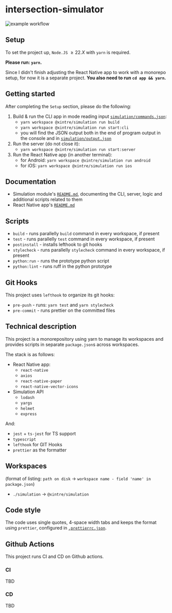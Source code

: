 # intersection-simulator

![example workflow](https://github.com/Xintre/intersection-simulator/actions/workflows/ci.yml/badge.svg)

## Setup

To set the project up, `Node.JS` $\geqslant 22.X$ with `yarn` is required.

**Please run: `yarn`.**

Since I didn't finish adjusting the React Native app to work with a monorepo setup, for now it is a separate project. **You also need to run `cd app && yarn`.**

## Getting started

After completing the `Setup` section, please do the following:

1. Build & run the CLI app in mode reading input [`simulation/commands.json`](simulation/commands.json):
   - `yarn workspace @xintre/simulation run build`
   - `yarn workspace @xintre/simulation run start:cli`
   - you will find the JSON output both in the end of program output in the console and in [`simulation/output.json`](simulation/output.json)
2. Run the server (do not close it):
   - `yarn workspace @xintre/simulation run start:server`
3. Run the React Native app (in another terminal):
   - for Android: `yarn workspace @xintre/simulation run android`
   - for iOS: `yarn workspace @xintre/simulation run ios`

## Documentation

- Simulation module's [`README.md`](./simulation/README.md), documenting the CLI, server, logic and additional scripts related to them
- React Native app's [`README.md`](./app/README.md)

## Scripts

- `build` - runs parallelly `build` command in every workspace, if present
- `test` - runs parallelly `test` command in every workspace, if present
- `postinstall` - installs lefthook to git hooks
- `stylecheck` - runs parallelly `stylecheck` command in every workspace, if present
- `python:run` - runs the prototype python script
- `python:lint` - runs ruff in the python prototype

## Git Hooks

This project uses `lefthook` to organize its git hooks:

- `pre-push` - runs: `yarn test` and `yarn stylecheck`
- `pre-commit` - runs prettier on the committed files

## Technical description

This project is a monorepository using yarn to manage its workspaces and provides scripts in separate `package.json`s across workspaces.

The stack is as follows:

- React Native app:
  - `react-native`
  - `axios`
  - `react-native-paper`
  - `react-native-vector-icons`
- Simulation API
  - `lodash`
  - `yargs`
  - `helmet`
  - `express`

And:

- `jest` + `ts-jest` for TS support
- `typescript`
- `lefthook` for GIT Hooks
- `prettier` as the formatter

## Workspaces

(format of listing: `path on disk` $\rightarrow$ `workspace name - field 'name' in package.json`)

- `./simulation` $\rightarrow$ `@xintre/simulation`

## Code style

The code uses single quotes, 4-space width tabs and keeps the format using `prettier`, configured in [`.prettierrc.json`](./.prettierrc.json).

## Github Actions

This project runs CI and CD on Github actions.

### CI

TBD

### CD

TBD
